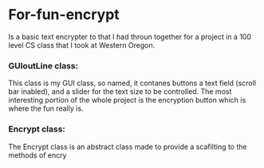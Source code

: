 # For-fun-encrypt
Is a basic text encrypter to that I had throun together for a project in a 100 level CS class that I took at Western Oregon.

### GUIoutLine class:
  This class is my GUI class, so named, it contanes buttons a text field (scroll bar inabled), and a slider for the text size to be controlled.
  The most interesting portion of the whole project is the encryption button which is where the fun really is.
  
### Encrypt class:
The Encrypt class is an abstract class made to provide a scafilting to the methods of encry

